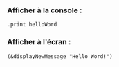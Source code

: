 ### Afficher à la console :
```
.print helloWord
```

### Afficher à l'écran :
```
(&displayNewMessage "Hello Word!")
```
